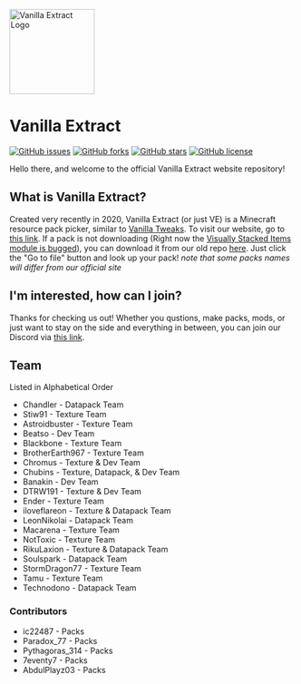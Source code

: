 [<img src="https://cdn.discordapp.com/attachments/750815939687219412/751234992939597954/512x_Circle_Border.png" alt="Vanilla Extract Logo" width="150px" />](https://vanilla-extract.tk)

# Vanilla Extract
<p>
    <a href="https://github.com/Vanilla-Extract/VanillaExtract/issues"><img alt="GitHub issues" src="https://img.shields.io/github/issues/Vanilla-Extract/VanillaExtract"></a>
    <a href="https://github.com/Vanilla-Extract/VanillaExtract/network"><img alt="GitHub forks" src="https://img.shields.io/github/forks/Vanilla-Extract/VanillaExtract"></a>
    <a href="https://github.com/Vanilla-Extract/VanillaExtract/stargazers"><img alt="GitHub stars" src="https://img.shields.io/github/stars/Vanilla-Extract/VanillaExtract"></a>
    <a href="https://github.com/Vanilla-Extract/VanillaExtract/blob/master/LICENSE"><img alt="GitHub license" src="https://img.shields.io/github/license/Vanilla-Extract/VanillaExtract"></a>
</p>

Hello there, and welcome to the official Vanilla Extract website repository!
## What is Vanilla Extract?
Created very recently in 2020, Vanilla Extract (or just VE) is a Minecraft resource pack picker, similar to [Vanilla Tweaks](https://vanillatweaks.net). To visit our website, go to [this link](https://vanilla-extract.tk). If a pack is not downloading (Right now the [Visually Stacked Items module is bugged](https://github.com/Vanilla-Extract/TempDownloadLinks/blob/main/Packs/RikuLaxion/Familiar%20Stacked%20Items.zip)), you can download it from our old repo [here](https://github.com/Vanilla-Extract/TempDownloadLinks/tree/main/Packs). Just click the "Go to file" button and look up your pack! *note that some packs names will differ from our official site*

## I'm interested, how can I join?
Thanks for checking us out! Whether you qustions, make packs, mods, or just want to stay on the side and everything in between, you can join our Discord via [this link](https://discord.io/vanillaextract).

## Team
Listed in Alphabetical Order
- Chandler - Datapack Team
- Stiw91 - Texture Team
- Astroidbuster - Texture Team
- Beatso - Dev Team
- Blackbone - Texture Team
- BrotherEarth967 - Texture Team
- Chromus - Texture & Dev Team
- Chubins - Texture, Datapack, & Dev Team
- Banakin - Dev Team
- DTRW191 - Texture & Dev Team
- Ender - Texture Team
- iloveflareon - Texture & Datapack Team
- LeonNikolai - Datapack Team
- Macarena - Texture Team
- NotToxic - Texture Team
- RikuLaxion - Texture & Datapack Team
- Soulspark - Datapack Team
- StormDragon77 - Texture Team
- Tamu - Texture Team
- Technodono - Datapack Team

### Contributors
- ic22487 - Packs
- Paradox_77 - Packs
- Pythagoras_314 - Packs
- 7eventy7 - Packs
- AbdulPlayz03 - Packs
